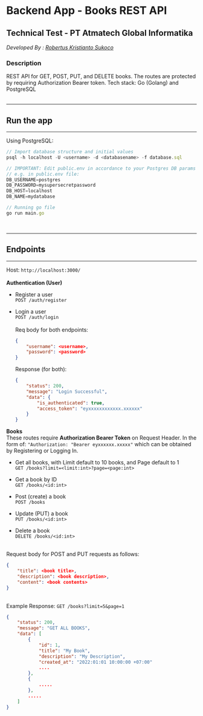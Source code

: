 # Backend App - Books REST API

## Technical Test - PT Atmatech Global Informatika

_Developed By : [Robertus Kristianto Sukoco](https://github.com/krissukoco)_

### **Description**

REST API for GET, POST, PUT, and DELETE books. The routes are protected by requiring Authorization Bearer token. Tech stack: Go (Golang) and PostgreSQL<br><br>

---

## Run the app

---
Using PostgreSQL:
```javascript
// Import database structure and initial values
psql -h localhost -U <username> -d <databasename> -f database.sql

// IMPORTANT: Edit public.env in accordance to your Postgres DB params
// e.g. in public.env file:
DB_USERNAME=postgres
DB_PASSWORD=mysupersecretpassword
DB_HOST=localhost
DB_NAME=mydatabase

// Running go file
go run main.go
```
<br>

___
## Endpoints
___
Host: `http://localhost:3000/`<br><br>
**Authentication (User)**
* Register a user<br>
    `POST /auth/register`<br>

* Login a user<br>
    `POST /auth/login`<br><br>
    Req body for both endpoints:
    ```json
    {
        "username": <username>,
        "password": <password>
    }
    ```
    Response (for both):
    ```json
    {
        "status": 200,
        "message": "Login Successful",
        "data": {
            "is_authenticated": true,
            "access_token": "eyxxxxxxxxxxxx.xxxxxx"
        }
    }
    ```
**Books**<br>
These routes require **Authorization Bearer Token** on Request Header. In the form of:
    `"Authorization: "Bearer eyxxxxxx.xxxxx"` which can be obtained by Registering or Logging In.
* Get all books, with Limit default to 10 books, and Page default to 1<br>
    `GET /books?limit=<limit:int>?page=<page:int>`<br>

* Get a book by ID<br>
    `GET /books/<id:int>`

* Post (create) a book<br>
    `POST /books`

* Update (PUT) a book<br>
    `PUT /books/<id:int>`

* Delete a book<br>
    `DELETE /books/<id:int>`

<br>Request body for POST and PUT requests as follows:<br>
```json
{
    "title": <book title>,
    "description": <book description>,
    "content": <book contents>
}
```
<br>Example Response: `GET /books?limit=5&page=1`<br>
```json
{
    "status": 200,
    "message": "GET ALL BOOKS",
    "data": [
        {
            "id": 1,
            "title": "My Book",
            "description": "My Description",
            "created_at": "2022:01:01 10:00:00 +07:00"
            ....
        },
        {
            .....
        },
        .....
    ]
}
```